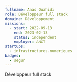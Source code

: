 ```yaml
---
fullname: Anas Ouahidi
role: Développeur full stack
domaine: Développement
missions:
  - start: 2022-09-13
    end: 2023-02-13
    status: independent
    employer: ANCT
startups:
  - infrastructures.numeriques
badges:
  - segur
---
```


Développeur full stack
